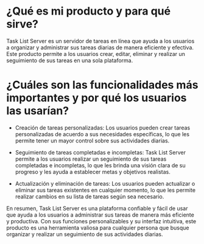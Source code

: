 # ¿Qué es mi producto y para qué sirve?

Task List Server es un servidor de tareas en línea que ayuda a los usuarios a organizar y administrar sus tareas diarias de manera eficiente y efectiva. Este producto permite a los usuarios crear, editar, eliminar y realizar un seguimiento de sus tareas en una sola plataforma.

# ¿Cuáles son las funcionalidades más importantes y por qué los usuarios las usarían?

* Creación de tareas personalizadas: Los usuarios pueden crear tareas personalizadas de acuerdo a sus necesidades específicas, lo que les permite tener un mayor control sobre sus actividades diarias.

* Seguimiento de tareas completadas e incompletas: Task List Server permite a los usuarios realizar un seguimiento de sus tareas completadas e incompletas, lo que les brinda una visión clara de su progreso y les ayuda a establecer metas y objetivos realistas.

* Actualización y eliminación de tareas: Los usuarios pueden actualizar o eliminar sus tareas existentes en cualquier momento, lo que les permite realizar cambios en su lista de tareas según sea necesario.

En resumen, Task List Server es una plataforma confiable y fácil de usar que ayuda a los usuarios a administrar sus tareas de manera más eficiente y productiva. Con sus funciones personalizables y su interfaz intuitiva, este producto es una herramienta valiosa para cualquier persona que busque organizar y realizar un seguimiento de sus actividades diarias.
